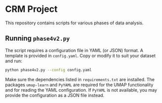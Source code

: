 # CRM Project

This repository contains scripts for various phases of data analysis.

## Running `phase4v2.py`

The script requires a configuration file in YAML (or JSON) format. A template
is provided in `config.yaml`. Copy or modify it to suit your dataset and run:

```bash
python phase4v2.py --config config.yaml
```

Make sure the dependencies listed in `requirements.txt` are installed. The
packages `umap-learn` and `PyYAML` are required for the UMAP functionality and
for reading the YAML configuration. If `PyYAML` is not available, you may
provide the configuration as a JSON file instead.
